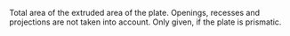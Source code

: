 Total area of the extruded area of the plate. Openings, recesses and projections are not taken into account. Only given, if the plate is prismatic.